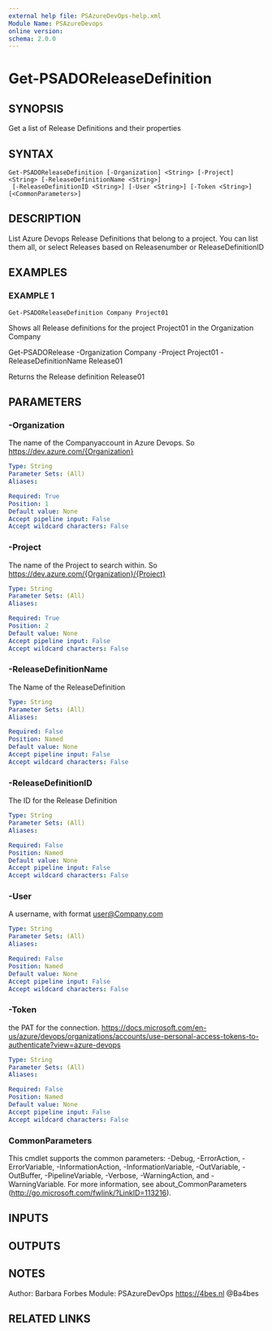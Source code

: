 ```yaml
---
external help file: PSAzureDevOps-help.xml
Module Name: PSAzureDevops
online version:
schema: 2.0.0
---
```


# Get-PSADOReleaseDefinition

## SYNOPSIS
Get a list of Release Definitions and their properties

## SYNTAX

```
Get-PSADOReleaseDefinition [-Organization] <String> [-Project] <String> [-ReleaseDefinitionName <String>]
 [-ReleaseDefinitionID <String>] [-User <String>] [-Token <String>] [<CommonParameters>]
```

## DESCRIPTION
List Azure Devops Release Definitions that belong to a project.
You can list them all, or select Releases based on Releasenumber or ReleaseDefinitionID

## EXAMPLES

### EXAMPLE 1
```
Get-PSADOReleaseDefinition Company Project01
```

Shows all Release definitions for the project Project01 in the Organization Company

Get-PSADORelease -Organization Company -Project Project01 -ReleaseDefinitionName Release01

Returns the Release definition Release01

## PARAMETERS

### -Organization
The name of the Companyaccount in Azure Devops.
So https://dev.azure.com/{Organization}

```yaml
Type: String
Parameter Sets: (All)
Aliases:

Required: True
Position: 1
Default value: None
Accept pipeline input: False
Accept wildcard characters: False
```

### -Project
The name of the Project to search within.
So https://dev.azure.com/{Organization}/{Project}

```yaml
Type: String
Parameter Sets: (All)
Aliases:

Required: True
Position: 2
Default value: None
Accept pipeline input: False
Accept wildcard characters: False
```

### -ReleaseDefinitionName
The Name of the ReleaseDefinition

```yaml
Type: String
Parameter Sets: (All)
Aliases:

Required: False
Position: Named
Default value: None
Accept pipeline input: False
Accept wildcard characters: False
```

### -ReleaseDefinitionID
The ID for the Release Definition

```yaml
Type: String
Parameter Sets: (All)
Aliases:

Required: False
Position: Named
Default value: None
Accept pipeline input: False
Accept wildcard characters: False
```

### -User
A username, with format user@Company.com

```yaml
Type: String
Parameter Sets: (All)
Aliases:

Required: False
Position: Named
Default value: None
Accept pipeline input: False
Accept wildcard characters: False
```

### -Token
the PAT for the connection.
https://docs.microsoft.com/en-us/azure/devops/organizations/accounts/use-personal-access-tokens-to-authenticate?view=azure-devops

```yaml
Type: String
Parameter Sets: (All)
Aliases:

Required: False
Position: Named
Default value: None
Accept pipeline input: False
Accept wildcard characters: False
```

### CommonParameters
This cmdlet supports the common parameters: -Debug, -ErrorAction, -ErrorVariable, -InformationAction, -InformationVariable, -OutVariable, -OutBuffer, -PipelineVariable, -Verbose, -WarningAction, and -WarningVariable. For more information, see about_CommonParameters (http://go.microsoft.com/fwlink/?LinkID=113216).

## INPUTS

## OUTPUTS

## NOTES
Author: Barbara Forbes
Module: PSAzureDevOps
https://4bes.nl
@Ba4bes

## RELATED LINKS

